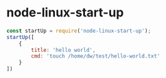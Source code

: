 # node-linux-start-up
```js
const startUp = require('node-linux-start-up');
startUp([
    {
        title: 'hello world',
        cmd: 'touch /home/dw/test/hello-world.txt'
    }
])
```